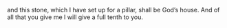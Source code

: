 and this stone, which I have set up for a pillar, shall be God’s house. And of all that you give me I will give a full tenth to you.
